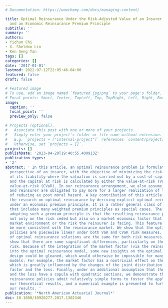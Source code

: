 ```yaml
---
# Documentation: https://wowchemy.com/docs/managing-content/

title: Optimal Reinsurance Under the Risk-Adjusted Value of an Insurer’s Liability
  and an Economic Reinsurance Premium Principle
subtitle: ''
summary: ''
authors:
- Yichun Chi
- X. Sheldon Lin
- Ken Seng Tan
tags: []
categories: []
date: '2017-01-01'
lastmod: 2022-07-12T22:05:46-04:00
featured: false
draft: false

# Featured image
# To use, add an image named `featured.jpg/png` to your page's folder.
# Focal points: Smart, Center, TopLeft, Top, TopRight, Left, Right, BottomLeft, Bottom, BottomRight.
image:
  caption: ''
  focal_point: ''
  preview_only: false

# Projects (optional).
#   Associate this post with one or more of your projects.
#   Simply enter your project's folder or file name without extension.
#   E.g. `projects = ["internal-project"]` references `content/project/deep-learning/index.md`.
#   Otherwise, set `projects = []`.
projects: []
publishDate: '2023-04-20T19:40:55.400913Z'
publication_types:
- '2'
abstract: ' In this article, an optimal reinsurance problem is formulated from the
  perspective of an insurer, with the objective of minimizing the risk-adjusted value
  of its liability where the valuation is carried out by a cost-of-capital approach
  and the capital at risk is calculated by either the value-at-risk (VaR) or conditional
  value-at-risk (CVaR). In our reinsurance arrangement, we also assume that both insurer
  and reinsurer are obligated to pay more for a larger realization of loss as a way
  of reducing ex post moral hazard. A key contribution of this article is to expand
  the research on optimal reinsurance by deriving explicit optimal reinsurance solutions
  under an economic premium principle. It is a rather general class of premium principles
  that includes many weighted premium principles as special cases. The advantage of
  adopting such a premium principle is that the resulting reinsurance premium depends
  not only on the risk ceded but also on a market economic factor that reflects the
  market environment or the risk the reinsurer is facing. This feature appears to
  be more consistent with the reinsurance market. We show that the optimal reinsurance
  policies are piecewise linear under both VaR and CVaR risk measures. While the structures
  of optimal reinsurance solutions are the same for both risk measures, we also formally
  show that there are some significant differences, particularly on the managing tail
  risk. Because of the integration of the market factor (via the reinsurance pricing)
  into the optimal reinsurance model, some new insights on the optimal reinsurance
  design could be gleaned, which would otherwise be impossible for many of the existing
  models. For example, the market factor has a nontrivial effect on the optimal reinsurance,
  which is greatly influenced by the changes of the joint distribution of the market
  factor and the loss. Finally, under an additional assumption that the market factor
  and the loss have a copula with quadratic sections, we demonstrate that the optimal
  reinsurance policies admit relatively simple forms to foster the applicability of
  our theoretical results, and a numerical example is presented to further highlight
  our results. '
publication: '*North American Actuarial Journal*'
doi: 10.1080/10920277.2017.1302346
---
```


